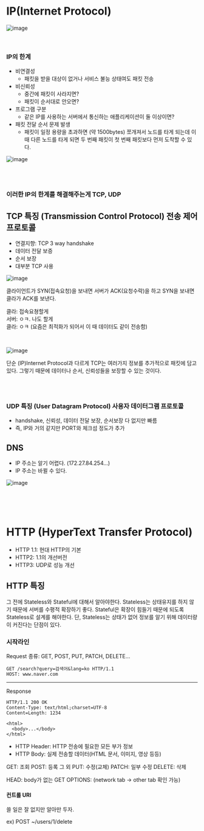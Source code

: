 
# IP(Internet Protocol)

![image](https://user-images.githubusercontent.com/81916648/208331182-cede0663-19ff-4744-b8c4-7a5706c196a2.png)

<br>

### IP의 한계

- 비연결성
  - 패킷을 받을 대상이 없거나 서비스 불능 상태여도 패킷 전송
- 비신뢰성
  - 중간에 패킷이 사라지면?
  - 패킷이 순서대로 안오면?
- 프로그램 구분
  - 같은 IP를 사용하는 서버에서 통신하는 애플리케이션이 둘 이상이면?
- 패킷 전달 순서 문제 발생
  - 패킷이 일정 용량을 초과하면 (약 1500bytes) 쪼개져서 노드를 타게 되는데 이 때 다른 노드를 타게 되면 두 번째 패킷이 첫 번째 패킷보다 먼저 도착할 수 있다.
  
![image](https://user-images.githubusercontent.com/81916648/208330994-bacbc83b-b4e5-473c-ba24-d5c32e213e18.png)
  
<br><br>

### 이러한 IP의 한계를 해결해주는게 TCP, UDP

## TCP 특징 (Transmission Control Protocol) 전송 제어 프로토콜

- 연결지향: TCP 3 way handshake
- 데이터 전달 보증
- 순서 보장
- 대부분 TCP 사용

![image](https://user-images.githubusercontent.com/81916648/208333750-a8163311-93f0-4ec1-8254-a82a8a0ce568.png)

클라이언트가 SYN(접속요청)을 보내면 서버가 ACK(요청수락)을 하고 SYN을 보내면 클라가 ACK를 보낸다.

클라: 접속요쳥할게  
서버: ㅇㅋ. 나도 할게  
클라: ㅇㅋ (요즘은 최적화가 되어서 이 때 데이터도 같이 전송함)  

<br>

![image](https://user-images.githubusercontent.com/81916648/208334149-f963f844-3220-48a8-bd69-4cc0c44170aa.png)

단순 (IP)Internet Protocol과 다르게 TCP는 여러가지 정보를 추가적으로 패킷에 담고 있다. 그렇기 때문에 데이터나 순서, 신뢰성들을 보장할 수 있는 것이다.

<br><br>

### UDP 특징 (User Datagram Protocol) 사용자 데이터그램 프로토콜

- handshake, 신뢰성, 데이터 전달 보장, 순서보장 다 없지만 빠름
- 즉, IP와 거의 같지만 PORT와 체크섬 정도가 추가

## DNS

- IP 주소는 알기 어렵다. (172.27.84.254...)
- IP 주소는 바뀔 수 있다.

![image](https://user-images.githubusercontent.com/81916648/208335597-45579399-c213-4ff3-b482-41d839a0a820.png)

<br><br><br>

# HTTP (HyperText Transfer Protocol)

- HTTP 1.1: 현대 HTTP의 기본
- HTTP2: 1.1의 개선버전
- HTTP3: UDP로 성능 개선

## HTTP 특징

그 전에 Stateless와 Stateful에 대해서 알아야한다.
Stateless는 상태유지를 하지 않기 때문에 서버를 수평적 확장하기 좋다.
Stateful은 확장이 힘들기 때문에 되도록 Stateless로 설계를 해야한다. 단, Stateless는 상태가 없어 정보를 알기 위해 데이터량이 커진다는 단점이 있다.

### 시작라인

Request
종류: GET, POST, PUT, PATCH, DELETE... 

```
GET /search?query=검색어&lang=ko HTTP/1.1
HOST: www.naver.com
```

<hr>

Response

```
HTTP/1.1 200 OK
Content-Type: text/html;charset=UTF-8
Content=Length: 1234

<html>
  <body>...</body>
</html>
```

- HTTP Header: HTTP 전송에 필요한 모든 부가 정보
- HTTP Body: 실제 전송할 데이터(HTML 문서, 이미지, 영상 등등)


GET: 조회
POST: 등록 그 외
PUT: 수정(교체)
PATCH: 일부 수정
DELETE: 삭제

HEAD: body가 없는 GET
OPTIONS:  (network tab -> other tab 확인 가능)


#### 컨트롤 URI

쓸 일은 잘 없지만 알아만 두자. 

ex) POST ~/users/1/delete

